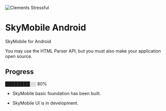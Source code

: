 ![Clements Stressful](https://img.shields.io/badge/clements-stressful-%23004fa3.svg)

# SkyMobile Android
SkyMobile for Android

You may use the HTML Parser API, but you must also make your application open source.

## Progress
████████░░ 80%

- SkyMobile basic foundation has been built.

- SkyMobile UI is in development.
